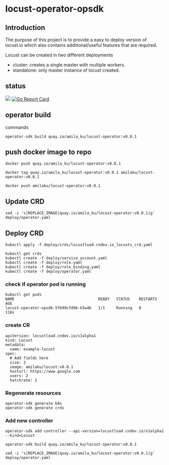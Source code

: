 # locust-operator-opsdk

## Introduction
The purpose of this project is to provide a easy to deploy version of locust.io which also contains additional/useful features that are required.

Locust can be created in two different deployments
 - cluster: creates a single master with multiple workers.
 - standalone: only master instance of locust created.
 
## status

![](https://github.com/amila-ku/locust-operator/workflows/build%20latest%20on%20push%20to%20master%20and%20release/badge.svg)
[![Go Report Card](https://goreportcard.com/badge/github.com/amila-ku/locust-operator)](https://goreportcard.com/report/github.com/amila-ku/locust-operator)

## operator build

commands

```
operator-sdk build quay.io/amila_ku/locust-operator:v0.0.1

```

## push docker image to repo

```
docker push quay.io/amila_ku/locust-operator:v0.0.1

docker tag quay.io/amila_ku/locust-operator:v0.0.1 amilaku/locust-operator:v0.0.1

docker push amilaku/locust-operator:v0.0.1
```

## Update CRD

```
sed -i 's|REPLACE_IMAGE|quay.io/amila_ku/locust-operator:v0.0.1|g' deploy/operator.yaml
```

## Deploy CRD

```
kubectl apply -f deploy/crds/locustload.cndev.io_locusts_crd.yaml 

kubectl get crds
kubectl create -f deploy/service_account.yaml
kubectl create -f deploy/role.yaml
kubectl create -f deploy/role_binding.yaml
kubectl create -f deploy/operator.yaml

```

### check if operator pod is running 

```
kubectl get pods
NAME                                     READY   STATUS    RESTARTS   AGE
locust-operator-opsdk-5fb99cfd9b-k5w4b   1/1     Running   0          118s

```

### create CR

```
apiVersion: locustload.cndev.io/v1alpha1
kind: Locust
metadata:
  name: example-locust
spec:
  # Add fields here
  size: 3
  image: amilaku/locust:v0.0.1
  hosturl: https://www.google.com
  users: 2
  hatchrate: 1
```

### Regenerate resources

```
operator-sdk generate k8s
operator-sdk generate crds

```

### Add new controller

```
operator-sdk add controller --api-version=locustload.cndev.io/v1alpha1 --kind=Locust

operator-sdk build quay.io/amila_ku/locust-operator:v0.0.1

sed -i 's|REPLACE_IMAGE|quay.io/amila_ku/locust-operator:v0.0.1|g' deploy/operator.yaml
```
